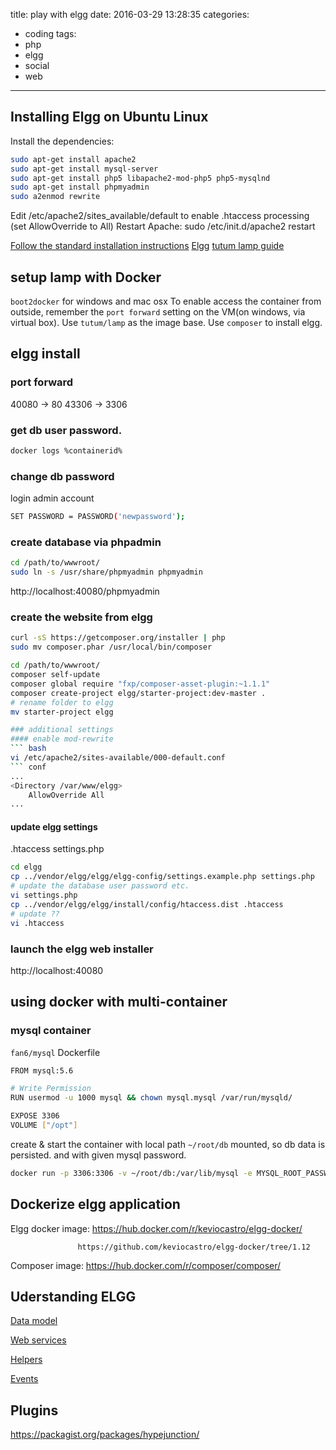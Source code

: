 title: play with elgg
date: 2016-03-29 13:28:35
categories:
- coding
tags:
- php
- elgg
- social
- web
---

## Installing Elgg on Ubuntu Linux
Install the dependencies:
``` bash
sudo apt-get install apache2
sudo apt-get install mysql-server
sudo apt-get install php5 libapache2-mod-php5 php5-mysqlnd
sudo apt-get install phpmyadmin
sudo a2enmod rewrite
```
Edit /etc/apache2/sites_available/default to enable .htaccess processing (set AllowOverride to All)
Restart Apache: sudo /etc/init.d/apache2 restart

[Follow the standard installation instructions](http://learn.elgg.org/en/1.x/intro/install/ubuntu.html)
[Elgg](http://learn.elgg.org/en/1.x/intro/install.html)
[tutum lamp guide](https://hub.docker.com/r/tutum/lamp/)

## setup lamp with Docker
`boot2docker` for windows and mac osx
To enable access the container from outside, remember the `port forward` setting on the VM(on windows, via virtual box).
Use `tutum/lamp` as the image base.
Use `composer` to install elgg.

## elgg install
### port forward
40080 -> 80
43306 -> 3306
### get db user password.
``` bash
docker logs %containerid%
```
### change db password
login admin account
``` bash
SET PASSWORD = PASSWORD('newpassword');
```
### create database via phpadmin
``` bash
cd /path/to/wwwroot/
sudo ln -s /usr/share/phpmyadmin phpmyadmin
```
http://localhost:40080/phpmyadmin

### create the website from elgg
``` bash
curl -sS https://getcomposer.org/installer | php
sudo mv composer.phar /usr/local/bin/composer
```

``` bash
cd /path/to/wwwroot/
composer self-update
composer global require "fxp/composer-asset-plugin:~1.1.1"
composer create-project elgg/starter-project:dev-master .
# rename folder to elgg
mv starter-project elgg 

### additional settings
#### enable mod-rewrite
``` bash
vi /etc/apache2/sites-available/000-default.conf
``` conf
...
<Directory /var/www/elgg>
    AllowOverride All
...
```
#### update elgg settings
.htaccess
settings.php
``` bash
cd elgg
cp ../vendor/elgg/elgg/elgg-config/settings.example.php settings.php 
# update the database user password etc.
vi settings.php 
cp ../vendor/elgg/elgg/install/config/htaccess.dist .htaccess 
# update ??
vi .htaccess
```

### launch the elgg web installer
http://localhost:40080

## using docker with multi-container
### mysql container
`fan6/mysql`
Dockerfile
``` bash
FROM mysql:5.6

# Write Permission
RUN usermod -u 1000 mysql && chown mysql.mysql /var/run/mysqld/

EXPOSE 3306
VOLUME ["/opt"]
```
create & start the container with local path `~/root/db` mounted, so db data is persisted.
and with given mysql password.
``` bash
docker run -p 3306:3306 -v ~/root/db:/var/lib/mysql -e MYSQL_ROOT_PASSWORD=123456 -it fan6/mysql
```

## Dockerize elgg application

Elgg docker image: https://hub.docker.com/r/keviocastro/elgg-docker/

                   https://github.com/keviocastro/elgg-docker/tree/1.12
                   
Composer    image: https://hub.docker.com/r/composer/composer/

  


## Uderstanding ELGG
[Data model](http://learn.elgg.org/en/2.0/design/database.html)

[Web services](http://learn.elgg.org/en/2.0/guides/web-services.html)

[Helpers](http://learn.elgg.org/en/1.12/guides/helpers.html)

[Events](http://learn.elgg.org/en/1.12/guides/events-list.html)

## Plugins
https://packagist.org/packages/hypejunction/

